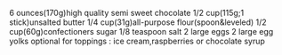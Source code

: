 6 ounces(170g)high quality semi sweet chocolate
1/2 cup(115g;1 stick)unsalted butter
1/4 cup(31g)all-purpose flour(spoon&leveled)
1/2 cup(60g)confectioners sugar
1/8 teaspoon salt
2 large eggs
2 large egg yolks
optional for toppings : ice cream,raspberries or chocolate syrup